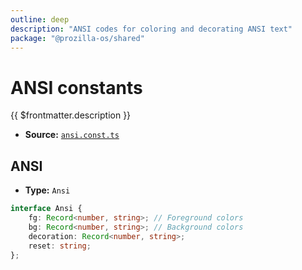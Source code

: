 ```yaml
---
outline: deep
description: "ANSI codes for coloring and decorating ANSI text"
package: "@prozilla-os/shared"
---
```


# ANSI constants

{{ $frontmatter.description }}

- **Source:** [`ansi.const.ts`](https://github.com/prozilla-os/ProzillaOS/blob/main/packages/shared/src/constants/ansi.const.ts)

## ANSI

- **Type:** `Ansi`

```ts
interface Ansi {
	fg: Record<number, string>; // Foreground colors
	bg: Record<number, string>; // Background colors
	decoration: Record<number, string>;
	reset: string;
};
```
